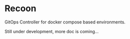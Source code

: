 # Recoon

GitOps Controller for docker compose based environments.

Still under development, more doc is coming...